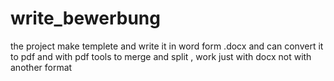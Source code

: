 # write_bewerbung
the project make templete and write it in word form .docx and can convert it to pdf
and with pdf tools to merge and split , work just with docx not with another format
